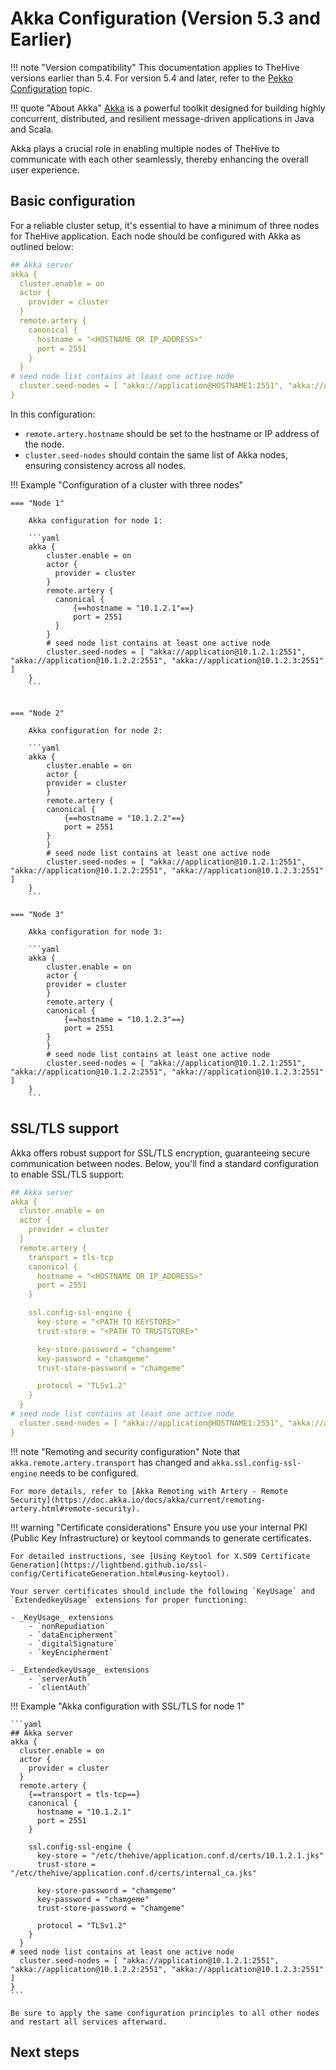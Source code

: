 # Akka Configuration (Version 5.3 and Earlier)

!!! note "Version compatibility"
    This documentation applies to TheHive versions earlier than 5.4. For version 5.4 and later, refer to the [Pekko Configuration](./pekko.md) topic.

!!! quote "About Akka"
    [Akka](https://akka.io/) is a powerful toolkit designed for building highly concurrent, distributed, and resilient message-driven applications in Java and Scala.

Akka plays a crucial role in enabling multiple nodes of TheHive to communicate with each other seamlessly, thereby enhancing the overall user experience.

## Basic configuration

For a reliable cluster setup, it's essential to have a minimum of three nodes for TheHive application. Each node should be configured with Akka as outlined below: 

```yaml
## Akka server
akka {
  cluster.enable = on
  actor {
    provider = cluster
  }
  remote.artery {
    canonical {
      hostname = "<HOSTNAME OR IP_ADDRESS>"
      port = 2551
    }
  }
# seed node list contains at least one active node
  cluster.seed-nodes = [ "akka://application@HOSTNAME1:2551", "akka://application@HOSTNAME2:2551", "akka://application@HOSTNAME3:2551" ]
}
```

In this configuration:

- `remote.artery.hostname` should be set to the hostname or IP address of the node.
- `cluster.seed-nodes` should contain the same list of Akka nodes, ensuring consistency across all nodes.


!!! Example "Configuration of a cluster with three nodes"

    === "Node 1"

        Akka configuration for node 1:

        ```yaml
        akka {
            cluster.enable = on
            actor {
              provider = cluster
            }
            remote.artery {
              canonical {
                  {==hostname = "10.1.2.1"==}
                  port = 2551
              }
            }
            # seed node list contains at least one active node
            cluster.seed-nodes = [ "akka://application@10.1.2.1:2551", "akka://application@10.1.2.2:2551", "akka://application@10.1.2.3:2551" ]
        }
        ```


    === "Node 2"

        Akka configuration for node 2:

        ```yaml
        akka {
            cluster.enable = on
            actor {
            provider = cluster
            }
            remote.artery {
            canonical {
                {==hostname = "10.1.2.2"==}
                port = 2551
            }
            }
            # seed node list contains at least one active node
            cluster.seed-nodes = [ "akka://application@10.1.2.1:2551", "akka://application@10.1.2.2:2551", "akka://application@10.1.2.3:2551" ]
        }
        ```

    === "Node 3"

        Akka configuration for node 3:

        ```yaml
        akka {
            cluster.enable = on
            actor {
            provider = cluster
            }
            remote.artery {
            canonical {
                {==hostname = "10.1.2.3"==}
                port = 2551
            }
            }
            # seed node list contains at least one active node
            cluster.seed-nodes = [ "akka://application@10.1.2.1:2551", "akka://application@10.1.2.2:2551", "akka://application@10.1.2.3:2551" ]
        }
        ```

## SSL/TLS support

Akka offers robust support for SSL/TLS encryption, guaranteeing secure communication between nodes. Below, you'll find a standard configuration to enable SSL/TLS support:

```yaml
## Akka server
akka {
  cluster.enable = on
  actor {
    provider = cluster
  }
  remote.artery {
    transport = tls-tcp
    canonical {
      hostname = "<HOSTNAME OR IP_ADDRESS>"
      port = 2551
    }

    ssl.config-ssl-engine {
      key-store = "<PATH TO KEYSTORE>"
      trust-store = "<PATH TO TRUSTSTORE>"

      key-store-password = "chamgeme"
      key-password = "chamgeme"
      trust-store-password = "chamgeme"

      protocol = "TLSv1.2"
    }
  }
# seed node list contains at least one active node
  cluster.seed-nodes = [ "akka://application@HOSTNAME1:2551", "akka://application@HOSTNAME2:2551", "akka://application@HOSTNAME3:2551" ]
}
```

!!! note "Remoting and security configuration"
    Note that `akka.remote.artery.transport` has changed and `akka.ssl.config-ssl-engine` needs to be configured.  
    
    For more details, refer to [Akka Remoting with Artery - Remote Security](https://doc.akka.io/docs/akka/current/remoting-artery.html#remote-security).


!!! warning "Certificate considerations"
    Ensure you use your internal PKI (Public Key Infrastructure) or keytool commands to generate certificates.  
    
    For detailed instructions, see [Using Keytool for X.509 Certificate Generation](https://lightbend.github.io/ssl-config/CertificateGeneration.html#using-keytool).  

    Your server certificates should include the following `KeyUsage` and `ExtendedkeyUsage` extensions for proper functioning:
        
    - _KeyUsage_ extensions
        - `nonRepudiation`
        - `dataEncipherment`
        - `digitalSignature`
        - `keyEncipherment`

    - _ExtendedkeyUsage_ extensions
        - `serverAuth`
        - `clientAuth`

!!! Example "Akka configuration with SSL/TLS for node 1"

    ```yaml
    ## Akka server
    akka {
      cluster.enable = on
      actor {
        provider = cluster
      }
      remote.artery {
        {==transport = tls-tcp==}
        canonical {
          hostname = "10.1.2.1"
          port = 2551
        }

        ssl.config-ssl-engine {
          key-store = "/etc/thehive/application.conf.d/certs/10.1.2.1.jks"
          trust-store = "/etc/thehive/application.conf.d/certs/internal_ca.jks"

          key-store-password = "chamgeme"
          key-password = "chamgeme"
          trust-store-password = "chamgeme"

          protocol = "TLSv1.2"
        }
      }
    # seed node list contains at least one active node
      cluster.seed-nodes = [ "akka://application@10.1.2.1:2551", "akka://application@10.1.2.2:2551", "akka://application@10.1.2.3:2551" ]
    }
    ```

    Be sure to apply the same configuration principles to all other nodes and restart all services afterward.

<h2>Next steps</h2>

